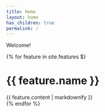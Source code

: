 ```yaml
---
title: Home
layout: home
has_children: true
permalink: /
---
```


Welcome!

{% for feature in site.features $}
    <h1>{{ feature.name }}</h1>
    <article>
        {{ feature.content | markdownify }}
    </article>
{% endfor %}